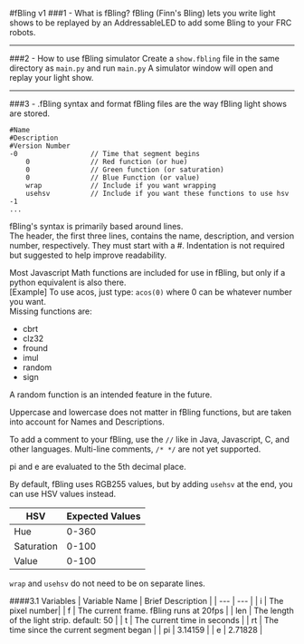#fBling v1
###1 - What is fBling?
fBling (Finn's Bling) lets you write light shows to be replayed by an AddressableLED to add some Bling to your FRC robots.

---

###2 - How to use fBling simulator
Create a `show.fbling` file in the same directory as `main.py` and run `main.py`
A simulator window will open and replay your light show.

---

###3 - .fBling syntax and format
fBling files are the way fBling light shows are stored.
```fbling
#Name
#Description
#Version Number
-0                  // Time that segment begins
    0               // Red function (or hue)
    0               // Green function (or saturation)
    0               // Blue Function (or value)
    wrap            // Include if you want wrapping
    usehsv          // Include if you want these functions to use hsv
-1
...
```
fBling's syntax is primarily based around lines.\
The header, the first three lines, contains the name, description, and version number, respectively. They must start with a #.
Indentation is not required but suggested to help improve readability.

Most Javascript Math functions are included for use in fBling, but only if a python equivalent is also there.\
[Example] To use acos, just type:
`acos(0)` where 0 can be whatever number you want.\
Missing functions are:
- cbrt
- clz32
- fround
- imul
- random
- sign

A random function is an intended feature in the future.

Uppercase and lowercase does not matter in fBling functions, but are taken into account for Names and Descriptions.

To add a comment to your fBling, use the `//` like in Java, Javascript, C, and other languages. Multi-line comments, `/* */` are not yet supported.

pi and e are evaluated to the 5th decimal place.

By default, fBling uses RGB255 values, but by adding `usehsv` at the end, you can use HSV values instead.

| HSV | Expected Values|
| --- | --- |
| Hue | 0-360 |
| Saturation | 0-100 |
| Value | 0-100 |

`wrap` and `usehsv` do not need to be on separate lines.

####3.1 Variables
| Variable Name | Brief Description |
| --- | --- |
| i | The pixel number|
| f | The current frame. fBling runs at 20fps |
| len | The length of the light strip. default: 50 |
| t | The current time in seconds |
| rt | The time since the current segment began |
| pi | 3.14159 |
| e | 2.71828 |